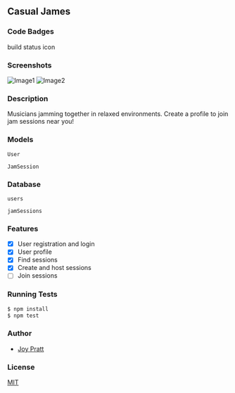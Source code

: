 ## Casual James
### Code Badges
build status icon

### Screenshots
![Image1](https://raw.githubusercontent.com/nss-cohort-2014-06-07/express-template/master/docs/screenshots/one.PNG)
![Image2](https://raw.githubusercontent.com/nss-cohort-2014-06-07/express-template/master/docs/screenshots/two.PNG)

### Description
Musicians jamming together in relaxed environments. Create a profile to join jam sessions near you!

### Models
```
User
```

```
JamSession
```

### Database
```
users
```

```
jamSessions
```

### Features
- [x] User registration and login
- [x] User profile
- [x] Find sessions
- [x] Create and host sessions
- [ ] Join sessions

### Running Tests
```bash
$ npm install
$ npm test
```

### Author
- [Joy Pratt](https://github.com/JoyP)

### License
[MIT](LICENSE)

